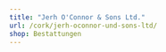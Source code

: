 ```yaml
---
title: "Jerh O'Connor & Sons Ltd."
url: /cork/jerh-oconnor-und-sons-ltd/
shop: Bestattungen
---
```

